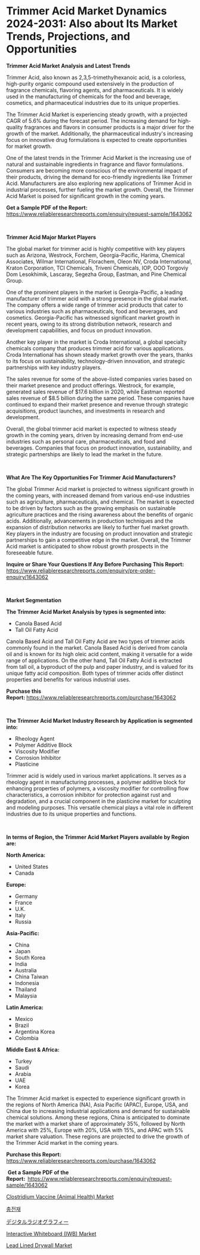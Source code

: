 <p><h1>Trimmer Acid Market Dynamics 2024-2031: Also about Its Market Trends, Projections, and Opportunities</h1></p><p><strong>Trimmer Acid Market Analysis and Latest Trends</strong></p>
<p><p>Trimmer Acid, also known as 2,3,5-trimethylhexanoic acid, is a colorless, high-purity organic compound used extensively in the production of fragrance chemicals, flavoring agents, and pharmaceuticals. It is widely used in the manufacturing of chemicals for the food and beverage, cosmetics, and pharmaceutical industries due to its unique properties.</p><p>The Trimmer Acid Market is experiencing steady growth, with a projected CAGR of 5.6% during the forecast period. The increasing demand for high-quality fragrances and flavors in consumer products is a major driver for the growth of the market. Additionally, the pharmaceutical industry's increasing focus on innovative drug formulations is expected to create opportunities for market growth.</p><p>One of the latest trends in the Trimmer Acid Market is the increasing use of natural and sustainable ingredients in fragrance and flavor formulations. Consumers are becoming more conscious of the environmental impact of their products, driving the demand for eco-friendly ingredients like Trimmer Acid. Manufacturers are also exploring new applications of Trimmer Acid in industrial processes, further fueling the market growth. Overall, the Trimmer Acid Market is poised for significant growth in the coming years.</p></p>
<p><strong>Get a Sample PDF of the Report:&nbsp;</strong> <a href="https://www.reliableresearchreports.com/enquiry/request-sample/1643062">https://www.reliableresearchreports.com/enquiry/request-sample/1643062</a></p>
<p>&nbsp;</p>
<p><strong>Trimmer Acid Major Market Players</strong></p>
<p><p>The global market for trimmer acid is highly competitive with key players such as Arizona, Westrock, Forchem, Georgia-Pacific, Harima, Chemical Associates, Wilmar International, Florachem, Oleon NV, Croda International, Kraton Corporation, TCI Chemicals, Triveni Chemicals, IOP, OOO Torgoviy Dom Lesokhimik, Lascaray, Segezha Group, Eastman, and Pine Chemical Group.</p><p>One of the prominent players in the market is Georgia-Pacific, a leading manufacturer of trimmer acid with a strong presence in the global market. The company offers a wide range of trimmer acid products that cater to various industries such as pharmaceuticals, food and beverages, and cosmetics. Georgia-Pacific has witnessed significant market growth in recent years, owing to its strong distribution network, research and development capabilities, and focus on product innovation.</p><p>Another key player in the market is Croda International, a global specialty chemicals company that produces trimmer acid for various applications. Croda International has shown steady market growth over the years, thanks to its focus on sustainability, technology-driven innovation, and strategic partnerships with key industry players.</p><p>The sales revenue for some of the above-listed companies varies based on their market presence and product offerings. Westrock, for example, generated sales revenue of $17.6 billion in 2020, while Eastman reported sales revenue of $8.5 billion during the same period. These companies have continued to expand their market presence and revenue through strategic acquisitions, product launches, and investments in research and development.</p><p>Overall, the global trimmer acid market is expected to witness steady growth in the coming years, driven by increasing demand from end-use industries such as personal care, pharmaceuticals, and food and beverages. Companies that focus on product innovation, sustainability, and strategic partnerships are likely to lead the market in the future.</p></p>
<p>&nbsp;</p>
<p><strong>What Are The Key Opportunities For Trimmer Acid Manufacturers?</strong></p>
<p><p>The global Trimmer Acid market is projected to witness significant growth in the coming years, with increased demand from various end-use industries such as agriculture, pharmaceuticals, and chemical. The market is expected to be driven by factors such as the growing emphasis on sustainable agriculture practices and the rising awareness about the benefits of organic acids. Additionally, advancements in production techniques and the expansion of distribution networks are likely to further fuel market growth. Key players in the industry are focusing on product innovation and strategic partnerships to gain a competitive edge in the market. Overall, the Trimmer Acid market is anticipated to show robust growth prospects in the foreseeable future.</p></p>
<p><strong>Inquire or Share Your Questions If Any Before Purchasing This Report:</strong> <a href="https://www.reliableresearchreports.com/enquiry/pre-order-enquiry/1643062">https://www.reliableresearchreports.com/enquiry/pre-order-enquiry/1643062</a></p>
<p>&nbsp;</p>
<p><strong>Market Segmentation</strong></p>
<p><strong>The Trimmer Acid Market Analysis by types is segmented into:</strong></p>
<p><ul><li>Canola Based Acid</li><li>Tall Oil Fatty Acid</li></ul></p>
<p><p>Canola Based Acid and Tall Oil Fatty Acid are two types of trimmer acids commonly found in the market. Canola Based Acid is derived from canola oil and is known for its high oleic acid content, making it versatile for a wide range of applications. On the other hand, Tall Oil Fatty Acid is extracted from tall oil, a byproduct of the pulp and paper industry, and is valued for its unique fatty acid composition. Both types of trimmer acids offer distinct properties and benefits for various industrial uses.</p></p>
<p><strong>Purchase this Report:&nbsp;</strong><a href="https://www.reliableresearchreports.com/purchase/1643062">https://www.reliableresearchreports.com/purchase/1643062</a></p>
<p>&nbsp;</p>
<p><strong>The Trimmer Acid Market Industry Research by Application is segmented into:</strong></p>
<p><ul><li>Rheology Agent</li><li>Polymer Additive Block</li><li>Viscosity Modifier</li><li>Corrosion Inhibitor</li><li>Plasticine</li></ul></p>
<p><p>Trimmer acid is widely used in various market applications. It serves as a rheology agent in manufacturing processes, a polymer additive block for enhancing properties of polymers, a viscosity modifier for controlling flow characteristics, a corrosion inhibitor for protection against rust and degradation, and a crucial component in the plasticine market for sculpting and modeling purposes. This versatile chemical plays a vital role in different industries due to its unique properties and functions.</p></p>
<p>&nbsp;</p>
<p><strong>In terms of Region, the Trimmer Acid Market Players available by Region are:</strong></p>
<p>
    <p> <strong> North America: </strong>
        <ul>
            <li>United States</li>
            <li>Canada</li>
        </ul>
        </p> 
    <p> <strong> Europe: </strong>
        <ul>
            <li>Germany</li>
            <li>France</li>
            <li>U.K.</li>
            <li>Italy</li>
            <li>Russia</li>
        </ul>
        </p> 
    <p> <strong> Asia-Pacific: </strong>
        <ul>
            <li>China</li>
            <li>Japan</li>
            <li>South Korea</li>
            <li>India</li>
            <li>Australia</li>
            <li>China Taiwan</li>
            <li>Indonesia</li>
            <li>Thailand</li>
            <li>Malaysia</li>
        </ul>
        </p> 
    <p> <strong> Latin America: </strong>
        <ul>
            <li>Mexico</li>
            <li>Brazil</li>
            <li>Argentina Korea</li>
            <li>Colombia</li>
        </ul>
        </p> 
    <p> <strong> Middle East & Africa: </strong>
        <ul>
            <li>Turkey</li>
            <li>Saudi</li>
            <li>Arabia</li>
            <li>UAE</li>
            <li>Korea</li>
        </ul>
    </p>
    </p>
<p><p>The Trimmer Acid market is expected to experience significant growth in the regions of North America (NA), Asia Pacific (APAC), Europe, USA, and China due to increasing industrial applications and demand for sustainable chemical solutions. Among these regions, China is anticipated to dominate the market with a market share of approximately 35%, followed by North America with 25%, Europe with 20%, USA with 15%, and APAC with 5% market share valuation. These regions are projected to drive the growth of the Trimmer Acid market in the coming years.</p></p>
<p><strong>Purchase this Report: </strong><a href="https://www.reliableresearchreports.com/purchase/1643062">https://www.reliableresearchreports.com/purchase/1643062</a></p>
<p>&nbsp;<strong>Get a Sample PDF of the Report:&nbsp;&nbsp;</strong><a href="https://www.reliableresearchreports.com/enquiry/request-sample/1643062">https://www.reliableresearchreports.com/enquiry/request-sample/1643062</a></p>
<p><strong></strong></p>
<p><p><a href="https://gentle-editor-9db.notion.site/Clostridium-Vaccine-Animal-Health-Market-Size-Market-Trends-and-Growth-Outlook-forecasted-for-pe-14c31c60282e4eebabbf91adebcec8cc">Clostridium Vaccine (Animal Health) Market</a></p><p><a href="https://medium.com/@loretadervishi2013/%EC%9B%85%EB%93%9C-%EC%84%B8%EB%B6%80%EC%A0%95%EB%B3%B4%EC%99%80-%EC%8B%9C%EC%9E%A5-%EC%A0%90%EC%9C%A0%EC%9C%A8-%EC%8B%9C%EC%9E%A5-%EB%8F%99%ED%96%A5-%EB%B0%8F-%EC%8B%9C%EC%9E%A5-%EC%84%B1%EC%9E%A5%EC%97%90-%EB%8C%80%ED%95%9C-%EC%A0%95%EB%B3%B4%EB%A5%BC-%EC%A0%9C%EA%B3%B5%ED%95%98%EB%8A%94-%EC%8B%9C%EC%9E%A5-%EB%B3%B4%EA%B3%A0%EC%84%9C%EC%9E%85%EB%8B%88%EB%8B%A4-9c66c2cc005c">충전재</a></p><p><a href="https://medium.com/@rosario_ramirez1996/%E3%83%87%E3%82%B8%E3%82%BF%E3%83%AB%E3%83%A9%E3%82%B8%E3%82%AA%E3%82%B0%E3%83%A9%E3%83%95%E3%82%A3%E5%B8%82%E5%A0%B4-%E7%AB%B6%E4%BA%89%E5%88%86%E6%9E%90-%E5%B8%82%E5%A0%B4%E5%8B%95%E5%90%91%E3%81%8A%E3%82%88%E3%81%B32031%E5%B9%B4%E3%81%BE%E3%81%A7%E3%81%AE%E4%BA%88%E6%B8%AC-b76c6bdf4688">デジタルラジオグラフィー</a></p><p><a href="https://unruly-ladybug-44b.notion.site/Interactive-Whiteboard-IWB-Market-Size-and-Examines-its-Market-Scope-with-a-Primary-Focus-on-Gro-17ef350f68f0405096eff1ed66cce55c">Interactive Whiteboard (IWB) Market</a></p><p><a href="https://view.publitas.com/reportprime-1/lead-lined-drywall-market-size-reflecting-a-forecast-till-2031-market-by-type-by-application-and-by-geography/">Lead Lined Drywall Market</a></p></p>